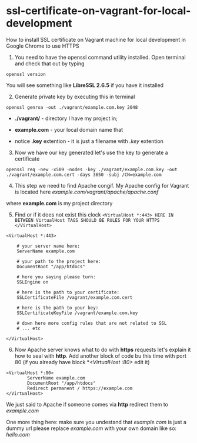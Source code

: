 # ssl-certificate-on-vagrant-for-local-development
How to install SSL certificate on Vagrant machine for local development in Google Chrome to use HTTPS

1) You need to have the openssl command utility installed. Open terminal and check that out by typing 

`openssl version `

You will see something like **LibreSSL 2.6.5** if you have it installed

2) Generate private key by executing this in terminal

`openssl genrsa -out ./vagrant/example.com.key 2048`

- **./vagrant/** - directory I have my project in; 

- **example.com** - your local domain name that 

- notice **.key** extention - it is just a filename with *.key* extention

3) Now we have our key generated let's use the key to generate a certificate 

`openssl req -new -x509 -nodes -key ./vagrant/example.com.key -out ./vagrant/example.com.cert -days 3650 -subj /CN=example.com`

4) This step we need to find Apache congif. My Apache config for Vagrant is located here *example.com/vagrant/apache/apache.conf*

where **example.com** is my project directory

5) Find or if it does not exist this clock `<VirtualHost *:443> HERE IN BETWEEN VirtualHost TAGS SHOULD BE RULES FOR YOUR HTTPS </VirtualHost>`

```
<VirtualHost *:443>

    # your server name here:
    ServerName example.com
    
    # your path to the project here:
    DocumentRoot "/app/htdocs"

    # here you saying please turn:
    SSLEngine on
    
    # here is the path to your certificate:
    SSLCertificateFile /vagrant/example.com.cert
    
    # here is the path to your key:
    SSLCertificateKeyFile /vagrant/example.com.key

    # down here more config rules that are not related to SSL
    # ... etc

</VirtualHost>
```
6) Now Apache server knows what to do with **https** requests let's explain it how to seal with **http**. Add another *<VirtualHost>* block of code bu this time with port 80 (if you already have block **<VirtualHost *:80>** edit it)

```
<VirtualHost *:80>
        ServerName example.com
        DocumentRoot "/app/htdocs"
        Redirect permanent / https://example.com
</VirtualHost>
```
We just said to Apache if someone comes via **http** redirect them to *example.com*

One more thing here: make sure you undestand that *example.com* is just a dummy url please replace *example.com* with your own domain like so: *hello.com*
